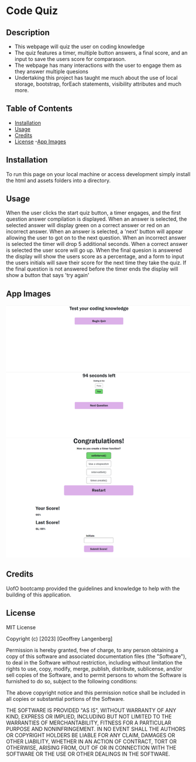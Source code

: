 # Code Quiz

## Description


- This webpage will quiz the user on coding knowledge
- The quiz features a timer, multiple button answers, a final score, and an input to save the users score for comparason. 
- The webpage has many interactions with the user to engage them as they answer multiple quesions
- Undertaking this project has taught me much about the use of local storage, bootstrap, forEach statements, visibility attributes and much more.

## Table of Contents 


- [Installation](#installation)
- [Usage](#usage)
- [Credits](#credits)
- [License](#license)
-[App Images](#app-images)

## Installation

To run this page on your local machine or access development simply install the html and assets folders into a directory.

## Usage

When the user clicks the start quiz button, a timer engages, and the first question answer compilation is displayed.
When an answer is selected, the selected answer will display green on a correct answer or red on an incorrect answer.
When an answer is selected, a 'next' button will appear allowing the user to got on to the next question.
When an incorrect answer is selected the timer will drop 5 additional seconds.
When a correct answer is selected the user score will go up. 
When the final quesion is answered the display will show the users score as a percentage, and a form to input the users initials will save their score for the next time they take the quiz.
If the final question is not answered before the timer ends the display will show a button that says 'try again'

## App Images
![Start Quiz](https://github.com/GgeoffG/Code-Quiz/blob/main/Appscreenshots/Untitled.png)
![Mid Quiz](./Appscreenshots/midquiz.png)
![End Quiz](./Appscreenshots/endquiz.png)
## Credits

UofO bootcamp provided the guidelines and knowledge to help with the building of this application.

## License

MIT License

Copyright (c) [2023] [Geoffrey Langenberg]

Permission is hereby granted, free of charge, to any person obtaining a copy
of this software and associated documentation files (the "Software"), to deal
in the Software without restriction, including without limitation the rights
to use, copy, modify, merge, publish, distribute, sublicense, and/or sell
copies of the Software, and to permit persons to whom the Software is
furnished to do so, subject to the following conditions:

The above copyright notice and this permission notice shall be included in all
copies or substantial portions of the Software.

THE SOFTWARE IS PROVIDED "AS IS", WITHOUT WARRANTY OF ANY KIND, EXPRESS OR
IMPLIED, INCLUDING BUT NOT LIMITED TO THE WARRANTIES OF MERCHANTABILITY,
FITNESS FOR A PARTICULAR PURPOSE AND NONINFRINGEMENT. IN NO EVENT SHALL THE
AUTHORS OR COPYRIGHT HOLDERS BE LIABLE FOR ANY CLAIM, DAMAGES OR OTHER
LIABILITY, WHETHER IN AN ACTION OF CONTRACT, TORT OR OTHERWISE, ARISING FROM,
OUT OF OR IN CONNECTION WITH THE SOFTWARE OR THE USE OR OTHER DEALINGS IN THE
SOFTWARE.